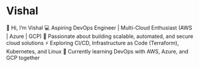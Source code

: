 # Vishal
👋 Hi, I’m Vishal   💻 Aspiring DevOps Engineer | Multi-Cloud Enthusiast (AWS | Azure | GCP)   🚀 Passionate about building scalable, automated, and secure cloud solutions   ⚡ Exploring CI/CD, Infrastructure as Code (Terraform), Kubernetes, and Linux   🌱 Currently learning DevOps with AWS, Azure, and GCP together  
